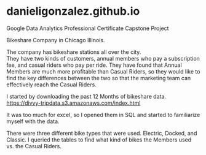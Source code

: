 # danieligonzalez.github.io

Google Data Analytics Professional Certificate Capstone Project

Bikeshare Company in Chicago Illinois.

The company has bikeshare stations all over the city.  
They have two kinds of customers, annual members who pay a subscription fee, and casual riders who pay per ride.
They have found that Annual Members are much more profitable than Casual Riders, so they would like to find the key differences between the two so that the marketing team can effectively reach the Casual Riders.

I started by downloading the past 12 Months of bikeshare data.
https://divvy-tripdata.s3.amazonaws.com/index.html

It was too much for excel, so I opened them in SQL and started to familiarize myself with the data.

There were three different bike types that were used.  Electric, Docked, and Classic.  I queried the tables to find what kind of bikes the Members used vs. the Casual Riders.
